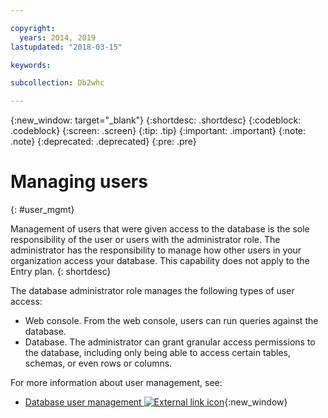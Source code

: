 ```yaml
---

copyright:
  years: 2014, 2019
lastupdated: "2018-03-15"

keywords:

subcollection: Db2whc

---
```


<!-- Attribute definitions --> 
{:new_window: target="_blank"}
{:shortdesc: .shortdesc}
{:codeblock: .codeblock}
{:screen: .screen}
{:tip: .tip}
{:important: .important}
{:note: .note}
{:deprecated: .deprecated}
{:pre: .pre}

# Managing users
{: #user_mgmt}

Management of users that were given access to the database is the sole responsibility of the user or users with the administrator role. The administrator has the responsibility to manage how other users in your organization access your database. This capability does not apply to the Entry plan.
{: shortdesc}

The database administrator role manages the following types of user access: 
* Web console. From the web console, users can run queries against the database.
* Database. The administrator can grant granular access permissions to the database, including only being able to access certain tables, schemas, or even rows or columns. 

For more information about user management, see: 
- [Database user management ![External link icon](../../icons/launch-glyph.svg "External link icon")](https://www.ibm.com/support/knowledgecenter/SS6NHC/com.ibm.swg.im.dashdb.security.doc/doc/user_mgmnt.html){:new_window}
